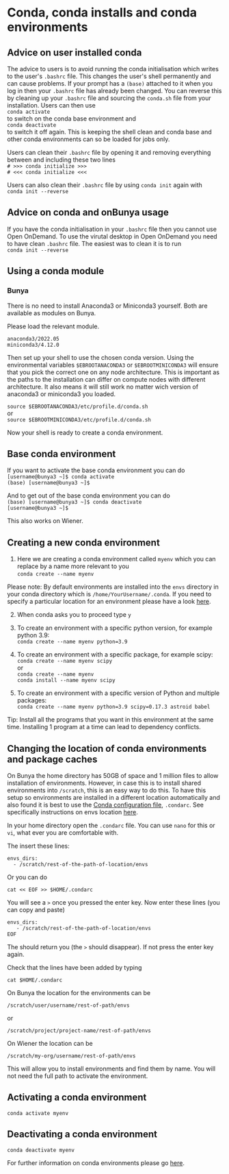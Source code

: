 # Conda, conda installs and conda environments

## Advice on user installed conda

The advice to users is to avoid running the conda initialisation which writes to the user's `.bashrc` file. This changes the user's shell permanently and can cause problems. If your prompt has a `(base)` attached to it when you log in then your `.bashrc` file has already been changed. You can reverse this by cleaning up your `.bashrc` file and sourcing the `conda.sh` file from your installation. Users can then use<br>
`conda activate`<br> 
to switch on the conda base environment and<br>
`conda deactivate` <br>
to switch it off again.
This is keeping the shell clean and conda base and other conda environments can so be loaded for jobs only.

Users can clean their `.bashrc` file by opening it and removing everything between and including these two lines<br>
`# >>> conda initialize >>>`<br>
`# <<< conda initialize <<<`<br>

Users can also clean their `.bashrc` file by using `conda init` again with <br>
`conda init --reverse`<br>


## Advice on conda and onBunya usage

If you have the conda initialisation in your `.bashrc` file then you cannot use Open OnDemand. To use the virutal desktop in Open OnDemand you need to have clean `.bashrc` file. The easiest was to clean it is to run <br>
`conda init --reverse`<br>


## Using a conda module

### Bunya

There is no need to install Anaconda3 or Miniconda3 yourself. Both are available as modules on Bunya. 

Please load the relevant module. 

```
anaconda3/2022.05
miniconda3/4.12.0
```
Then set up your shell to use the chosen conda version. Using the environmental variables `$EBROOTANACONDA3` or `$EBROOTMINICONDA3` will ensure that you pick the correct one on any node architecture. This is important as the paths to the installation can differ on compute nodes with different architecture. It also means it will still work no matter wich version of anaconda3 or miniconda3 you loaded.

`source $EBROOTANACONDA3/etc/profile.d/conda.sh`<br>
or<br>
`source $EBROOTMINICONDA3/etc/profile.d/conda.sh`<br>

Now your shell is ready to create a conda environment.

## Base conda environment

If you want to activate the base conda environment you can do<br>
`[username@bunya3 ~]$ conda activate`<br>
`(base) [username@bunya3 ~]$`<br> 

And to get out of the base conda environment you can do<br>
`(base) [username@bunya3 ~]$ conda deactivate`<br>
`[username@bunya3 ~]$`<br>

This also works on Wiener.

## Creating a new conda environment

1. Here we are creating a conda environment called `myenv` which you can replace by a name more relevant to you<br>
`conda create --name myenv`

Please note: By default environments are installed into the `envs` directory in your conda directory which is `/home/YourUsername/.conda`. If you need to specify a particular location for an environment please have a look [here](https://conda.io/projects/conda/en/latest/user-guide/tasks/manage-environments.html#specifying-location).

2. When conda asks you to proceed type `y`

3. To create an environment with a specific python version, for example python 3.9:<br>
`conda create --name myenv python=3.9`

4. To create an environment with a specific package, for example scipy:<br>
`conda create --name myenv scipy`<br>
or<br>
`conda create --name myenv`<br>
`conda install --name myenv scipy`<br>

5.  To create an environment with a specific version of Python and multiple packages:<br>
`conda create --name myenv python=3.9 scipy=0.17.3 astroid babel`

Tip: Install all the programs that you want in this environment at the same time. Installing 1 program at a time can lead to dependency conflicts.

## Changing the location of conda environments and package caches

On Bunya the home directory has 50GB of space and 1 million files to allow installation of environments. However, in case this is to install shared environments into `/scratch`, this is an easy way to do this. To have this setup so environments are installed in a different location automatically and also found it is best to use the [Conda configuration file](https://docs.conda.io/projects/conda/en/latest/user-guide/configuration/use-condarc.html), `.condarc`. See specifically instructions on envs location [here](https://docs.conda.io/projects/conda/en/latest/user-guide/configuration/use-condarc.html#specify-environment-directories-envs-dirs).

In your home directory open the `.condarc` file. You can use `nano` for this or `vi`, what ever you are comfortable with.

The insert these lines:

```
envs_dirs:
  - /scratch/rest-of-the-path-of-location/envs
```
Or you can do 

```
cat << EOF >> $HOME/.condarc

```
You will see a `>` once you pressed the enter key. Now enter these lines (you can copy and paste)

```
envs_dirs:
   - /scratch/rest-of-the-path-of-location/envs
EOF

```
The should return you (the `>` should disappear). If not press the enter key again.

Check that the lines have been added by typing

`cat $HOME/.condarc`

On Bunya the location for the environments can be

`/scratch/user/username/rest-of-path/envs`

or

`/scratch/project/project-name/rest-of-path/envs`

On Wiener the location can be 

`/scratch/my-org/username/rest-of-path/envs`

This will allow you to install environments and find them by name. You will not need the full path to activate the environment.

## Activating a conda environment

`conda activate myenv`

## Deactivating a conda environment

`conda deactivate myenv`

For further information on conda environments please go [here](https://conda.io/projects/conda/en/latest/user-guide/tasks/manage-environments.html#).












